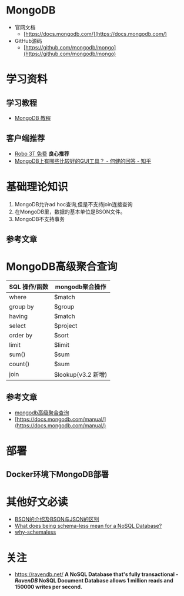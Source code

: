 # MongoDB

- 官网文档
   - [https://docs.mongodb.com/](https://docs.mongodb.com/)
- GitHub源码
   - [https://github.com/mongodb/mongo](https://github.com/mongodb/mongo)



# 学习资料
## 学习教程
- [MongoDB 教程](http://www.runoob.com/mongodb/mongodb-tutorial.html)


## 客户端推荐
- [Robo 3T 免费](https://robomongo.org/)    **良心推荐**
- [MongoDB上有哪些比较好的GUI工具？ - 何健的回答 - 知乎](https://www.zhihu.com/question/31903748/answer/54321387)


# 基础理论知识
1. MongoDB允许ad hoc查询,但是不支持join连接查询
2. 在MongoDB里，数据的基本单位是BSON文件。
3. MongoDB不支持事务

## 参考文章

# MongoDB高级聚合查询

| SQL 操作/函数 | mongodb聚合操作 |
| --------- | --------- |
|where	|$match |
|group by	|$group |
|having|	$match |
|select|	$project |
|order by	|$sort |
|limit　	|$limit |
|sum()|	$sum |
|count()|	$sum |
|join|$lookup(v3.2 新增) |


## 参考文章
- [mongodb高级聚合查询](https://www.cnblogs.com/zhoujie/p/mongo1.html)
- [https://docs.mongodb.com/manual/](https://docs.mongodb.com/manual/)

# 部署
## Docker环境下MongoDB部署


# 其他好文必读

- [BSON的介绍及BSON与JSON的区别](<https://blog.csdn.net/m0_38110132/article/details/77716792>)
- [What does being schema-less mean for a NoSQL Database?](<https://stackoverflow.com/questions/15589184/what-does-being-schema-less-mean-for-a-nosql-database>)
- [why-schemaless](<https://www.mongodb.com/blog/post/why-schemaless>)







# 关注

- <https://ravendb.net/>  **A NoSQL Database that's fully transactional - *RavenDB* NoSQL Document Database allows 1 million reads and 150000 writes per second.**

